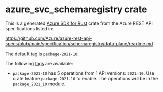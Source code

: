 # azure_svc_schemaregistry crate

This is a generated [Azure SDK for Rust](https://github.com/Azure/azure-sdk-for-rust) crate from the Azure REST API specifications listed in:

https://github.com/Azure/azure-rest-api-specs/blob/main/specification/schemaregistry/data-plane/readme.md

The default tag is `package-2021-10`.

The following [tags](https://github.com/Azure/azure-sdk-for-rust/blob/main/services/tags.md) are available:

- `package-2021-10` has 5 operations from 1 API versions: `2021-10`. Use crate feature `package-2021-10` to enable. The operations will be in the `package_2021_10` module.